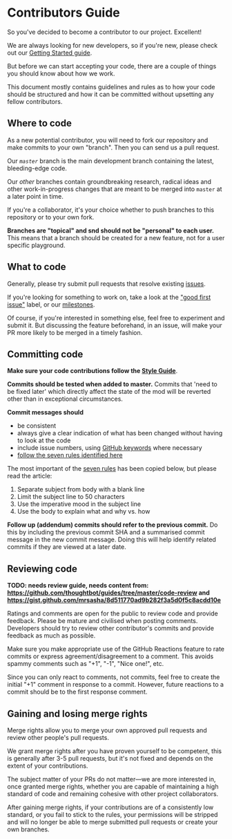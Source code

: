 # Contributors Guide

So you've decided to become a contributor to our project. Excellent!

We are always looking for new developers, so if you're new,
please check out our [Getting Started guide](https://wiki.multitheftauto.com/wiki/Coding_info).

But before we can start accepting your code, there are a couple of
things you should know about how we work. 

This document mostly contains guidelines and rules as to how your
code should be structured and how it can be committed without
upsetting any fellow contributors.

## Where to code

As a new potential contributor, you will need to fork our repository and make
commits to your own "branch". Then you can send us a pull request.

Our _`master`_ branch is the main development branch containing the
latest, bleeding-edge code.

Our _other_ branches contain groundbreaking research, radical ideas and other
work-in-progress changes that are meant to be merged into `master` at
a later point in time.

If you're a collaborator, it's your choice whether to push branches to this
repository or to your own fork.

**Branches are "topical" and snd should not be "personal" to each
user.** This means that a branch should be created for a new feature,
not for a user specific playground.

## What to code

Generally, please try submit pull requests that resolve existing
[issues](https://github.com/multitheftauto/mtasa-blue/issues).

If you're looking for something to work on, take a look at the ["good first issue"]
label, or our [milestones].

["good first issue"]: https://github.com/multitheftauto/mtasa-blue/issues?q=is%3Aissue+is%3Aopen+sort%3Aupdated-desc+label%3A%22good+first+issue%22
[milestones]: https://github.com/multitheftauto/mtasa-blue/milestones?direction=asc&sort=due_date

Of course, if you're interested in something else, feel free to experiment
and submit it. But discussing the feature beforehand, in an issue, will
make your PR more likely to be merged in a timely fashion.

## Committing code

**Make sure your code contributions follow the [Style Guide]**.

[Style Guide]: https://github.com/multitheftauto/mtasa-blue/wiki/Style-Guide

**Commits should be tested when added to master.** Commits
that 'need to be fixed later' which directly affect the state of
the mod will be reverted other than in exceptional circumstances.

**Commit messages should**

- be consistent
- always give a clear indication of what has been changed without having to look at the code
- include issue numbers, using [GitHub keywords](https://help.github.com/en/github/managing-your-work-on-github/linking-a-pull-request-to-an-issue#linking-a-pull-request-to-an-issue-using-a-keyword) where necessary
- [follow the seven rules identified here](http://chris.beams.io/posts/git-commit/)
    
The most important of the [seven rules](http://chris.beams.io/posts/git-commit/) has been copied below, but please read the article:

1. Separate subject from body with a blank line
2. Limit the subject line to 50 characters
3. Use the imperative mood in the subject line
4. Use the body to explain what and why vs. how

**Follow up (addendum) commits should refer to the previous commit.** Do this by 
including the previous commit SHA and a summarised commit message in
the new commit message. Doing this will help identify related commits
if they are viewed at a later date.

## Reviewing code

**TODO: needs review guide, needs content from: https://github.com/thoughtbot/guides/tree/master/code-review and https://gist.github.com/mrsasha/8d511770ad9b282f3a5d0f5c8acdd10e**

Ratings and comments are open for the public to review code and provide
feedback. Please be mature and civilised when posting comments.
Developers should try to review other contributor\'s commits and provide
feedback as much as possible.

Make sure you make appropriate use of the GitHub Reactions feature to
rate commits or express agreement/disagreement to a comment. This avoids
spammy comments such as \"+1\", \"-1\", \"Nice one!\", etc.

Since you can only react to comments, not commits, feel free to create
the initial \"+1\" comment in response to a commit. However, future
reactions to a commit should be to the first response comment.

## Gaining and losing merge rights

Merge rights allow you to merge your own approved pull requests and 
review other people's pull requests.

We grant merge rights after you have proven yourself to be competent,
this is generally after 3-5 pull requests, but it's not fixed and depends
on the extent of your contributions.

The subject matter of your PRs do not matter—we are more interested in,
once granted merge rights, whether you are capable of maintaining
a high standard of code and remaining cohesive with other project collaborators.

After gaining merge rights, if your contributions are of a consistently low standard,
or you fail to stick to the rules, your permissions will be stripped and will no longer
be able to merge submitted pull requests or create your own branches.
